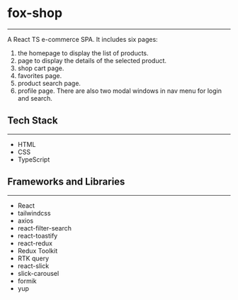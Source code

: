 # fox-shop
***
A React TS e-commerce SPA. It includes six pages: 
1. the homepage to display the list of products.
2. page to display the details of the selected product.
3. shop cart page.
4. favorites page.
5. product search page.
6. profile page.
There are also two modal windows in nav menu for login and search. 

## Tech Stack
***
- HTML
- CSS
- TypeScript

## Frameworks and Libraries
***
- React
- tailwindcss
- axios
- react-filter-search
- react-toastify
- react-redux
- Redux Toolkit
- RTK query
- react-slick
- slick-carousel
- formik 
- yup
